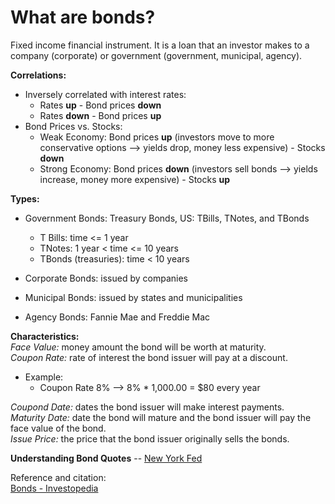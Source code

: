 # What are bonds?  

Fixed income financial instrument. It is a loan that an investor makes to
a company (corporate) or government (government, municipal, agency).  

**Correlations:**  
- Inversely correlated with interest rates:  
  - Rates **up** - Bond prices **down**  
  - Rates **down** - Bond prices **up**   
- Bond Prices vs. Stocks:  
  - Weak Economy: Bond prices **up** (investors move to more conservative options --> yields drop, money less expensive) - Stocks **down**  
  - Strong Economy: Bond prices **down** (investors sell bonds --> yields increase, money more
	expensive) - Stocks **up**  

**Types:**   
- Government Bonds: Treasury Bonds, US: TBills, TNotes, and TBonds  
  - T Bills: time <= 1 year  
  - TNotes: 1 year < time <= 10 years  
  - TBonds (treasuries): time < 10 years  

- Corporate Bonds: issued by companies 
- Municipal Bonds: issued by states and municipalities  
- Agency Bonds: Fannie Mae and Freddie Mac  

**Characteristics:**  
*Face Value:* money amount the bond will be worth at maturity.  
*Coupon Rate:* rate of interest the bond issuer will pay at a discount.  
- Example:  
  - Coupon Rate 8% --> 8% * 1,000.00 = $80 every year  

*Coupond Date:* dates the bond issuer will make interest payments.  
*Maturity Date:* date the bond will mature and the bond issuer will pay the
face value of the bond.  
*Issue Price:* the price that the bond issuer originally sells the bonds.  

**Understanding Bond Quotes** -- [New York Fed](https://www.newyorkfed.org/aboutthefed/fedpoint/fed07.html)  

Reference and citation:  
[Bonds - Investopedia](https://www.investopedia.com/terms/b/bond.asp)  
